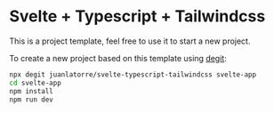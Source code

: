 # Svelte + Typescript + Tailwindcss

This is a project template, feel free to use it to start a new project.

To create a new project based on this template using [degit](https://github.com/Rich-Harris/degit):

```bash
npx degit juanlatorre/svelte-typescript-tailwindcss svelte-app
cd svelte-app
npm install
npm run dev
```

